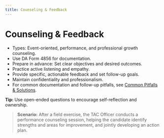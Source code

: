 ```yaml
---
title: Counseling & Feedback
---
```


# Counseling & Feedback

- Types: Event-oriented, performance, and professional growth counseling.
- Use DA Form 4856 for documentation.
- Prepare in advance: Set clear objectives and desired outcomes.
- Practice active listening and empathy.
- Provide specific, actionable feedback and set follow-up goals.
- Maintain confidentiality and professionalism.
- For common documentation and follow-up pitfalls, see [Common Pitfalls & Solutions](./tac-15-common-pitfalls.md).

**Tip:** Use open-ended questions to encourage self-reflection and ownership.

> **Scenario:** After a field exercise, the TAC Officer conducts a performance counseling session, helping the candidate identify strengths and areas for improvement, and jointly developing an action plan. 